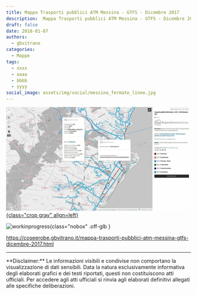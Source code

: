 ```yaml
---
title: Mappa Trasporti pubblici ATM Messina - GTFS - Dicembre 2017
description:  Mappa Trasporti pubblici ATM Messina - GTFS - Dicembre 2017
draft: false
date: 2018-01-07
authors:
  - gbvitrano
categories:
  - Mappe
tags:
  - xxxx
  - aaaa
  - bbbb
  - yyyy
social_image: assets/img/social/messina_fermate_linee.jpg
--- 
```

<style>.md-typeset code { background-color: #fff0;} 
</style>
[![messina_fermate_linee](messina_fermate_linee.jpg "Mappa Trasporti pubblici ATM Messina - GTFS - Dicembre 2017" ){class="crop gray" align=left}](index.md) 

![workinprogress](https://coseerobe.it/assets/img/workinprogress.jpg "Work in progress"){class="nobox" .off-glb }

https://coseerobe.gbvitrano.it/mappa-trasporti-pubblici-atm-messina-gtfs-dicembre-2017.html

<hr>
**Disclaimer:** Le informazioni visibili e condivise non comportano la visualizzazione di dati sensibili. Data la natura esclusivamente informativa degli elaborati grafici e dei testi riportati, questi non costituiscono atti ufficiali. Per accedere agli atti ufficiali si rinvia agli elaborati definitivi allegati alle specifiche deliberazioni.